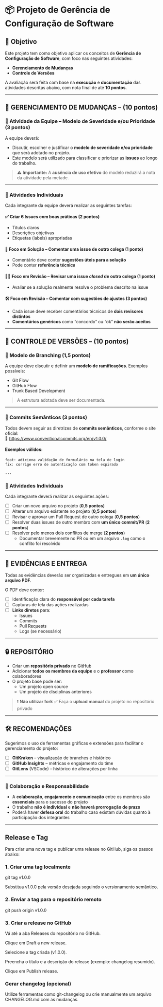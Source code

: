 # 📦 Projeto de Gerência de Configuração de Software

## 🎯 Objetivo

Este projeto tem como objetivo aplicar os conceitos de **Gerência de Configuração de Software**, com foco nas seguintes atividades:

- **Gerenciamento de Mudanças**
- **Controle de Versões**

A avaliação será feita com base na **execução** e **documentação** das atividades descritas abaixo, com nota final de até **10 pontos**.

---

## 📌 GERENCIAMENTO DE MUDANÇAS – (10 pontos)

### 🔹 Atividade da Equipe – Modelo de Severidade e/ou Prioridade (3 pontos)

A equipe deverá:

- Discutir, escolher e justificar o **modelo de severidade e/ou prioridade** que será adotado no projeto.
- Este modelo será utilizado para classificar e priorizar as **issues** ao longo do trabalho.

> ⚠️ **Importante:** A **ausência de uso efetivo** do modelo reduzirá a nota da atividade pela metade.

---

### 🔹 Atividades Individuais

Cada integrante da equipe deverá realizar as seguintes tarefas:

#### ✅ Criar 6 Issues com boas práticas (2 pontos)

- Títulos claros
- Descrições objetivas
- Etiquetas (labels) apropriadas

#### 💬 Foco em Solução – Comentar uma issue de outro colega (1 ponto)

- Comentário deve conter **sugestões úteis para a solução**
- Pode conter **referência técnica**

#### 🕵️‍♂️ Foco em Revisão – Revisar uma issue *closed* de outro colega (1 ponto)

- Avaliar se a solução realmente resolve o problema descrito na issue

#### 🛠 Foco em Revisão – Comentar com sugestões de ajustes (3 pontos)

- Cada issue deve receber comentários técnicos de **dois revisores distintos**
- **Comentários genéricos** como “concordo” ou “ok” **não serão aceitos**

---

## 🔀 CONTROLE DE VERSÕES – (10 pontos)

### 🔹 Modelo de Branching (1,5 pontos)

A equipe deve discutir e definir um **modelo de ramificações**. Exemplos possíveis:

- Git Flow
- GitHub Flow
- Trunk Based Development

> A estrutura adotada deve ser documentada.

---

### 🔹 Commits Semânticos (3 pontos)

Todos devem seguir as diretrizes de **commits semânticos**, conforme o site oficial:  
🔗 https://www.conventionalcommits.org/en/v1.0.0/

#### Exemplos válidos:

```bash
feat: adiciona validação de formulário na tela de login
fix: corrige erro de autenticação com token expirado

---

```

### 🔹 Atividades Individuais

Cada integrante deverá realizar as seguintes ações:

- [ ] Criar um novo arquivo no projeto (**0,5 pontos**)
- [ ] Alterar um arquivo existente no projeto (**0,5 pontos**)
- [ ] Revisar e aprovar um Pull Request de outro colega (**0,5 pontos**)
- [ ] Resolver duas issues de outro membro com **um único commit/PR** (**2 pontos**)
- [ ] Resolver pelo menos dois conflitos de merge (**2 pontos**)
  - Documentar brevemente no PR ou em um arquivo `.log` como o conflito foi resolvido

---

## 📁 EVIDÊNCIAS E ENTREGA

Todas as evidências deverão ser organizadas e entregues em **um único arquivo PDF**.

O PDF deve conter:

- [ ] Identificação clara do **responsável por cada tarefa**
- [ ] Capturas de tela das ações realizadas
- [ ] **Links diretos** para:
  - Issues
  - Commits
  - Pull Requests
  - Logs (se necessário)

---

## 🔒 REPOSITÓRIO

- Criar um **repositório privado** no GitHub
- Adicionar **todos os membros da equipe** e o **professor** como colaboradores
- O projeto base pode ser:
  - Um projeto open source
  - Um projeto de disciplinas anteriores

> ❗ **Não utilizar fork**
> ✅ Faça o **upload manual** do projeto no repositório privado

---

## 🛠️ RECOMENDAÇÕES

Sugerimos o uso de ferramentas gráficas e extensões para facilitar o gerenciamento do projeto:

- [ ] **GitKraken** – visualização de branches e histórico
- [ ] **GitHub Insights** – métricas e engajamento do time
- [ ] **GitLens** (VSCode) – histórico de alterações por linha

---

### 🤝 Colaboração e Responsabilidade

- A **colaboração, engajamento e comunicação** entre os membros são **essenciais** para o sucesso do projeto
- O trabalho **não é individual** e **não haverá prorrogação de prazo**
- Poderá haver **defesa oral** do trabalho caso existam dúvidas quanto à participação dos integrantes

---

## Release e Tag

Para criar uma nova tag e publicar uma release no GitHub, siga os passos abaixo:

### 1. Criar uma tag localmente
git tag v1.0.0

Substitua v1.0.0 pela versão desejada seguindo o versionamento semântico.

### 2. Enviar a tag para o repositório remoto
git push origin v1.0.0

### 3. Criar a release no GitHub
Vá até a aba Releases do repositório no GitHub.

Clique em Draft a new release.

Selecione a tag criada (v1.0.0).

Preencha o título e a descrição do release (exemplo: changelog resumido).

Clique em Publish release.

### Gerar changelog (opcional)
Utilize ferramentas como git-changelog ou crie manualmente um arquivo CHANGELOG.md com as mudanças.
